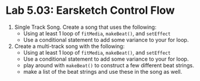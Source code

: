 # Lab 5.03: Earsketch Control Flow

1. Single Track Song. Create a song that uses the following: 
	* Using at least 1 loop of `fitMedia`, `makeBeat()`, and `setEffect`
	* Use a conditional statement to add some variance to your for loop. 
2. Create a multi-track song with the following: 
	* Using at least 1 loop of `fitMedia`, `makeBeat()`, and `setEffect`
	* Use a conditional statement to add some variance to your for loop. 
	* play around with `makeBeat()` to construct a few different beat strings. 
	* make a list of the beat strings and use these in the song as well. 

